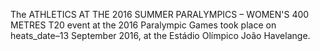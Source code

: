 The ATHLETICS AT THE 2016 SUMMER PARALYMPICS – WOMEN'S 400 METRES T20 event at the 2016 Paralympic Games took place on heats_date–13 September 2016, at the Estádio Olímpico João Havelange.
